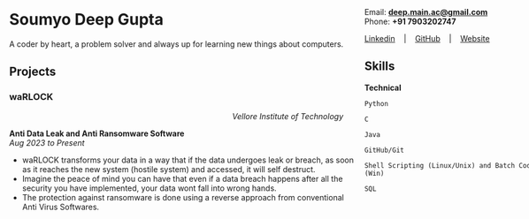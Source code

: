 <!-- ---
Name: Resume
File-Type: Markdown
madeby: d33pster
--- -->
<div>
<div style='height:100%;width:65%;position:fixed;z-index:1;top:0;overflow-x:hidden;left:0;padding-left:20px;'>

# **Soumyo Deep Gupta**
A coder by heart, a problem solver and always up for learning new things about computers.

## Projects

### waRLOCK
<p align='right' style='padding-right:20px'><i>Vellore Institute of Technology</i></p>

**Anti Data Leak and Anti Ransomware Software** <br>
_Aug 2023 to Present_
- waRLOCK transforms your data in a way that if the data undergoes leak or breach, as soon as it reaches the new system (hostile system) and accessed, it will self destruct.
- Imagine the peace of mind you can have that even if a data breach happens after all the security you have implemented, your data wont fall into wrong hands.
- The protection against ransomware is done using a reverse approach from conventional Anti Virus Softwares.
</div>

<!-- Section Break -->

<div style='height:100%;width:35%;position:fixed;z-index:1;top:0;overflow-x:hidden;padding-top:20px;right:0;left:69%;padding-right:20%'>

Email: **[deep.main.ac@gmail.com](https://mail.google.com/mail/?view=cm&fs=1&to=deep.main.ac@gmail.com)** <br>
Phone: **+91 7903202747** <br>

<p>
    <a href='https://linkedin.com/in/soumyodeepgupta' target='_blank'>Linkedin</a>
    &nbsp;&nbsp;&nbsp;|&nbsp;&nbsp;&nbsp;
    <a href='https://github.com/d33pster' target='_blank'>GitHub</a>
    &nbsp;&nbsp;&nbsp;|&nbsp;&nbsp;&nbsp;
    <a href='https://d33pster.github.io' target='_blank'>Website</a>
</p>


<!-- **[Linkedin](https://linkedin.com/in/soumyodeepgupta)** <br>
**[GitHub](https://github.com/d33pster)** <br>
**[Website](https://d33pster.github.io)** <br> -->

## Skills
<p style=''>

**Technical**

`Python`

`C`

`Java`

`GitHub/Git`

`Shell Scripting (Linux/Unix) and Batch Coding (Win)`

`SQL`

</div>
</div>
